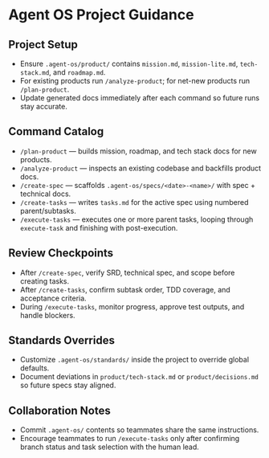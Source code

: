 # Agent OS Project Guidance

## Project Setup
- Ensure `.agent-os/product/` contains `mission.md`, `mission-lite.md`, `tech-stack.md`, and `roadmap.md`.
- For existing products run `/analyze-product`; for net-new products run `/plan-product`.
- Update generated docs immediately after each command so future runs stay accurate.

## Command Catalog
- `/plan-product` — builds mission, roadmap, and tech stack docs for new products.
- `/analyze-product` — inspects an existing codebase and backfills product docs.
- `/create-spec` — scaffolds `.agent-os/specs/<date>-<name>/` with spec + technical docs.
- `/create-tasks` — writes `tasks.md` for the active spec using numbered parent/subtasks.
- `/execute-tasks` — executes one or more parent tasks, looping through `execute-task` and finishing with post-execution.

## Review Checkpoints
- After `/create-spec`, verify SRD, technical spec, and scope before creating tasks.
- After `/create-tasks`, confirm subtask order, TDD coverage, and acceptance criteria.
- During `/execute-tasks`, monitor progress, approve test outputs, and handle blockers.

## Standards Overrides
- Customize `.agent-os/standards/` inside the project to override global defaults.
- Document deviations in `product/tech-stack.md` or `product/decisions.md` so future specs stay aligned.

## Collaboration Notes
- Commit `.agent-os/` contents so teammates share the same instructions.
- Encourage teammates to run `/execute-tasks` only after confirming branch status and task selection with the human lead.
